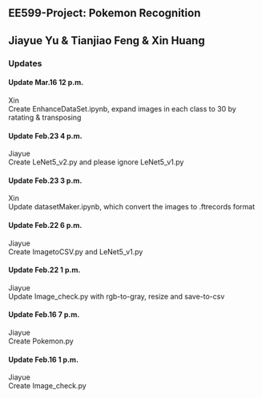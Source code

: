 ## EE599-Project: Pokemon Recognition
Jiayue Yu & Tianjiao Feng & Xin Huang  
---  
### Updates

#### Update Mar.16 12 p.m.
Xin  
Create EnhanceDataSet.ipynb, expand images in each class to 30 by ratating & transposing

#### Update Feb.23 4 p.m.
Jiayue  
Create LeNet5_v2.py and please ignore LeNet5_v1.py

#### Update Feb.23 3 p.m.
Xin  
Update datasetMaker.ipynb, which convert the images to .ftrecords format  

#### Update Feb.22 6 p.m.
Jiayue  
Create ImagetoCSV.py and LeNet5_v1.py

#### Update Feb.22 1 p.m.
Jiayue  
Update Image_check.py with rgb-to-gray, resize and save-to-csv

#### Update Feb.16 7 p.m.
Jiayue  
Create Pokemon.py

#### Update Feb.16 1 p.m.
Jiayue  
Create Image_check.py
